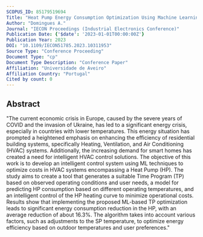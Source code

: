 ```yaml
---
SCOPUS_ID: 85179519694
Title: "Heat Pump Energy Consumption Optimization Using Machine Learning"
Author: "Domingues A."
Journal: "IECON Proceedings (Industrial Electronics Conference)"
Publication Date: {'$date': '2023-01-01T00:00:00Z'}
Publication Year: 2023
DOI: "10.1109/IECON51785.2023.10311953"
Source Type: "Conference Proceeding"
Document Type: "cp"
Document Type Description: "Conference Paper"
Affiliation: "Universidade de Aveiro"
Affiliation Country: "Portugal"
Cited by count: 0
---
```


## Abstract
"The current economic crisis in Europe, caused by the severe years of COVID and the invasion of Ukraine, has led to a significant energy crisis, especially in countries with lower temperatures. This energy situation has prompted a heightened emphasis on enhancing the efficiency of residential building systems, specifically Heating, Ventilation, and Air Conditioning (HVAC) systems. Additionally, the increasing demand for smart homes has created a need for intelligent HVAC control solutions. The objective of this work is to develop an intelligent control system using ML techniques to optimize costs in HVAC systems encompassing a Heat Pump (HP). The study aims to create a tool that generates a suitable Time Program (TP) based on observed operating conditions and user needs, a model for predicting HP consumption based on different operating temperatures, and an intelligent control of the HP heating curve to minimize operational costs. Results show that implementing the proposed ML-based TP optimization leads to significant energy consumption reduction in the HP, with an average reduction of about 16.3%. The algorithm takes into account various factors, such as adjustments to the SP temperature, to optimize energy efficiency based on outdoor temperatures and user preferences."
